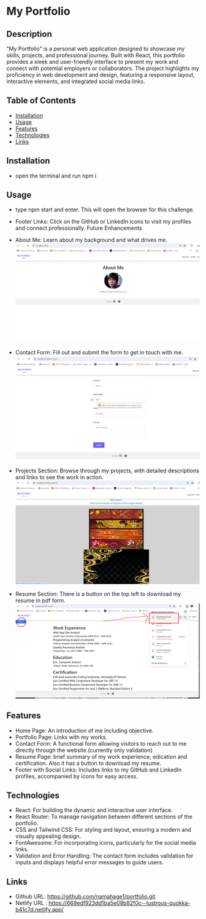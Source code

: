 # My Portfolio

## Description
"My Portfolio" is a personal web application designed to showcase my skills, projects, and professional journey. Built with React, this portfolio provides a sleek and user-friendly interface to present my work and connect with potential employers or collaborators. The project highlights my proficiency in web development and design, featuring a responsive layout, interactive elements, and integrated social media links.

## Table of Contents
- [Installation](#installation)
- [Usage](#usage)
- [Features](#features)
- [Technologies](#technologies)
- [Links](#links)
## Installation
- open the terminal and run npm i


## Usage
- type npm start and enter. This will open the browser for this challenge. 



- Footer Links: Click on the GitHub or LinkedIn icons to visit my profiles and connect professionally.
Future Enhancements
 - About Me: Learn about my background and what drives me.
    ![about me](/src/assets/images/screenshots/aboutMe.png)
 - Contact Form: Fill out and submit the form to get in touch with me.  
    ![contact](/src/assets/images/screenshots/contact.png)
 - Projects Section: Browse through my projects, with detailed descriptions and links to see the work in action.   
    ![portfolio](/src/assets/images/screenshots/portfolio.png)
 - Resume Section: There is a button on the top left to download my resume in pdf form.
    ![resume](/src/assets/images/screenshots/resume.png)
 

## Features
- Home Page: An introduction of me including objective.
- Portfolio Page: Links with my works.
- Contact Form: A functional form allowing visitors to reach out to me directly through the website.(currently only validation)
- Resume Page: brief summary of my work experience, edication and certification. Also it has a button to download my resume.
- Footer with Social Links: Includes links to my GitHub and LinkedIn profiles, accompanied by icons for easy access.

## Technologies
- React: For building the dynamic and interactive user interface.
- React Router: To manage navigation between different sections of the portfolio.
- CSS and Tailwind CSS: For styling and layout, ensuring a modern and visually appealing design.
- FontAwesome: For incorporating icons, particularly for the social media links.
- Validation and Error Handling: The contact form includes validation for inputs and displays helpful error messages to guide users.

## Links
- Github URL: https://github.com/namahage1/portfolio.git
- Netlify URL : https://669edf923dd1ba5e08b82f0c--lustrous-quokka-b41c7d.netlify.app/


